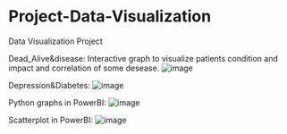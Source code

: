 # Project-Data-Visualization
Data Visualization Project

Dead_Alive&disease:
Interactive graph to visualize patients condition and impact and correlation of some desease.
![image](https://github.com/ProcopieGabi0112/Project-Data-Visualization/assets/94400577/b152632f-2edc-419a-b8a5-f167207f04cb)

Depression&Diabetes:
![image](https://github.com/ProcopieGabi0112/Project-Data-Visualization/assets/94400577/78219f00-e372-484b-a86c-8a435c9ec895)

Python graphs in PowerBI:
![image](https://github.com/ProcopieGabi0112/Project-Data-Visualization/assets/94400577/3246cc74-2469-4bda-9ebf-7313d51458db)

Scatterplot in PowerBI:
![image](https://github.com/ProcopieGabi0112/Project-Data-Visualization/assets/94400577/42442a01-6fe0-4a3c-9b22-961c97ce4a56)


